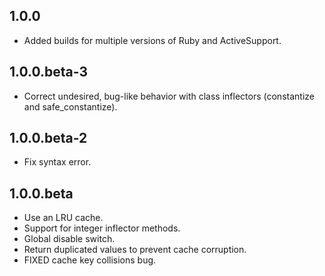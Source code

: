 ## 1.0.0

* Added builds for multiple versions of Ruby and ActiveSupport.

## 1.0.0.beta-3

* Correct undesired, bug-like behavior with class inflectors (constantize and safe_constantize).

## 1.0.0.beta-2

* Fix syntax error.

## 1.0.0.beta

* Use an LRU cache.
* Support for integer inflector methods.
* Global disable switch.
* Return duplicated values to prevent cache corruption.
* FIXED cache key collisions bug.
